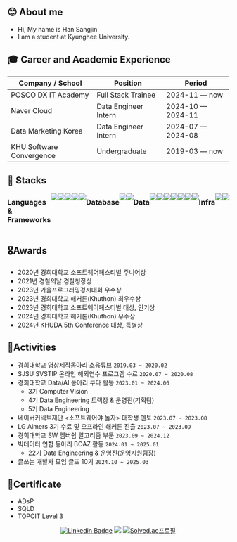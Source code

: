 ## 😊 About me
- Hi, My name is Han Sangjin
- I am a student at Kyunghee University.

## 🎓 Career and Academic Experience
<div align="center">
  
| Company / School                          | Position                       | Period            |
| ----------------------------------------- | ------------------------------ | ----------------- |
| POSCO DX IT Academy                       | Full Stack Trainee             | 2024-11 — now     |
| Naver Cloud                               | Data Engineer Intern           | 2024-10 — 2024-11 |
| Data Marketing Korea                      | Data Engineer Intern           | 2024-07 — 2024-08 |
| KHU Software Convergence                  | Undergraduate                  | 2019-03 — now     |

</div>


## 🔨 Stacks

<div style="display:flex; flex-direction:row;">
    <h3 align="left" style="margin-top: 10px"> Languages & Frameworks </h3>
    <img src="https://img.shields.io/badge/Python-3670A0?style=for-the-badge&logo=Python&logoColor=white">
    <img src="https://img.shields.io/badge/C++-00599C?style=for-the-badge&logo=C%2B%2B&logoColor=white">
    <img src="https://img.shields.io/badge/java-%23ED8B00.svg?style=for-the-badge&logo=openjdk&logoColor=white">
    <img src="https://img.shields.io/badge/Flask-000000?style=for-the-badge&logo=Flask&logoColor=white">
    <img src="https://img.shields.io/badge/FastAPI-009688?style=for-the-badge&logo=FastAPI&logoColor=white">
    <br>
    <h3 align="left" style="margin-top: 10px"> Database </h3>
    <img src="https://img.shields.io/badge/PostgreSQL-4169E1?style=for-the-badge&logo=postgresql&logoColor=white">
    <img src="https://img.shields.io/badge/MySQL-4479A1?style=for-the-badge&logo=mysql&logoColor=white">
    <br>
    <h3 align="left" style="margin-top: 10px"> Data </h3>
    <img src="https://img.shields.io/badge/Apache%20Airflow-FF7300?style=for-the-badge&logo=apache-airflow&logoColor=white">
    <img src="https://img.shields.io/badge/Apache%20Spark-E25A1C?style=for-the-badge&logo=apachespark&logoColor=white">
    <img src="https://img.shields.io/badge/Prometheus-009639?style=for-the-badge&logo=prometheus&logoColor=white">
    <img src="https://img.shields.io/badge/Grafana-F46800?style=for-the-badge&logo=grafana&logoColor=white">
    <br>
    <img src="https://img.shields.io/badge/Elasticsearch-005571?style=for-the-badge&logo=elasticsearch&logoColor=white">
    <img src="https://img.shields.io/badge/Fluent_bit-00B8B8?style=for-the-badge&logo=fluent-bit&logoColor=white">
    <img src="https://img.shields.io/badge/Kibana-005571?style=for-the-badge&logo=kibana&logoColor=white">
    <br>
    <h3 align="left" style="margin-top: 10px"> Infra </h3>
    <img src="https://img.shields.io/badge/Docker-2496ED?style=for-the-badge&logo=docker&logoColor=white">
    <img src="https://img.shields.io/badge/AWS-232F3E?style=for-the-badge&logo=amazonwebservices&logoColor=white">
</div>



## 🎖️Awards
- 2020년 경희대학교 소프트웨어페스티벌 주니어상
- 2021년 경찰의날 경찰청장상
- 2023년 가을프로그래밍경시대회 우수상
- 2023년 경희대학교 해커톤(Khuthon) 최우수상
- 2023년 경희대학교 소프트웨어페스티벌 대상, 인기상
- 2024년 경희대학교 해커톤(Khuthon) 우수상
- 2024년 KHUDA 5th Conference 대상, 특별상

## 🎯Activities
- 경희대학교 영상제작동아리 소융튜브 ```2019.03 ~ 2020.02```
- SJSU SVSTIP 온라인 해외연수 프로그램 수료 ```2020.07 ~ 2020.08```
- 경희대학교 Data/AI 동아리 쿠다 활동 ```2023.01 ~ 2024.06```
  - 3기 Computer Vision
  - 4기 Data Engineering 트랙장 & 운영진(기획팀)
  - 5기 Data Engineering
- 네이버커넥트재단 <소프트웨어야 놀자> 대학생 멘토 ```2023.07 ~ 2023.08```
- LG Aimers 3기 수료 및 오프라인 해커톤 진출 ```2023.07 ~ 2023.09```
- 경희대학교 SW 멤버쉽 알고리즘 부문 ```2023.09 ~ 2024.12```
- 빅데이터 연합 동아리 BOAZ 활동 ```2024.01 ~ 2025.01```
  - 22기 Data Engineering & 운영진(운영지원팀장)
- 글쓰는 개발자 모임 글또 10기 ```2024.10 ~ 2025.03``` 
  
## 📖Certificate
- ADsP
- SQLD
- TOPCIT Level 3

<div align="center">
  
[![Linkedin Badge](https://img.shields.io/badge/-LinkedIn-blue?style=flat-square&logo=Linkedin&logoColor=white&link=https://www.linkedin.com/in/jineus/)](https://www.linkedin.com/in/jineus/)
<a href="https://itcodeheaven.tistory.com/" target="_blank"><img src="https://img.shields.io/badge/Tistory-FFFFFF?style=flat&logo=Storyblok&logoColor=000000"/></a>
[![Solved.ac프로필](http://mazassumnida.wtf/api/mini/generate_badge?boj=eu2525)](https://solved.ac/eu2525)

</div>
